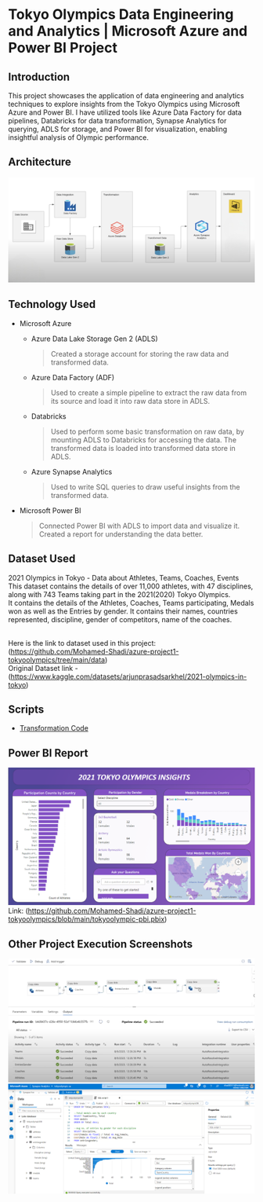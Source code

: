 # Tokyo Olympics Data Engineering and Analytics | Microsoft Azure and Power BI Project


## Introduction
This project showcases the application of data engineering and analytics techniques to explore insights from the Tokyo Olympics using Microsoft Azure and Power BI. I have utilized tools like Azure Data Factory for data pipelines, Databricks for data transformation, Synapse Analytics for querying, ADLS for storage, and Power BI for visualization, enabling insightful analysis of Olympic performance.

## Architecture
![Project Architecture Diagram](Architecture_diagram.png)

## Technology Used
+ Microsoft Azure
  - Azure Data Lake Storage Gen 2 (ADLS)
    
    > Created a storage account for storing the raw data and transformed data.
  - Azure Data Factory (ADF)

    > Used to create a simple pipeline to extract the raw data from its source and load it into raw data store in ADLS.
  - Databricks

    > Used to perform some basic transformation on raw data, by mounting ADLS to Databricks for accessing the data. The transformed data is loaded into transformed data store in ADLS.
  - Azure Synapse Analytics

    >Used to write SQL queries to draw useful insights from the transformed data. 
+ Microsoft Power BI

  >Connected Power BI with ADLS to import data and visualize it. Created a report for understanding the data better.

## Dataset Used 
2021 Olympics in Tokyo - Data about Athletes, Teams, Coaches, Events
<br/>This dataset contains the details of over 11,000 athletes, with 47 disciplines, along with 743 Teams taking part in the 2021(2020) Tokyo Olympics.
<br/>It contains the details of the Athletes, Coaches, Teams participating, Medals won as well as the Entries by gender. It contains their names, countries represented, discipline, gender of competitors, name of the coaches.

<br/>Here is the link to dataset used in this project: (https://github.com/Mohamed-Shadi/azure-project1-tokyoolympics/tree/main/data)
<br/>Original Dataset link - (https://www.kaggle.com/datasets/arjunprasadsarkhel/2021-olympics-in-tokyo)

## Scripts
+ [Transformation Code](https://github.com/Mohamed-Shadi/azure-project1-tokyoolympics/blob/main/Tokyo%20Olympic%20Transformation.ipynb)

## Power BI Report
![Tokyo Olympic Power BI Report](Report_Screenshot.png)
Link: (https://github.com/Mohamed-Shadi/azure-project1-tokyoolympics/blob/main/tokyoolympic-pbi.pbix)

## Other Project Execution Screenshots
![ADF Pipeline](DataFactory_pipeline_screenshot.png)
![Synapse Analytics SQL queries](SynapseAnalytics_screenshot.png)
